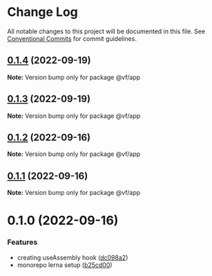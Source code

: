 # Change Log

All notable changes to this project will be documented in this file.
See [Conventional Commits](https://conventionalcommits.org) for commit guidelines.

## [0.1.4](https://github.com/achamwada/vf-academy-root/compare/@vf/app@0.1.3...@vf/app@0.1.4) (2022-09-19)

**Note:** Version bump only for package @vf/app





## [0.1.3](https://github.com/achamwada/vf-academy-root/compare/@vf/app@0.1.2...@vf/app@0.1.3) (2022-09-19)

**Note:** Version bump only for package @vf/app





## [0.1.2](https://github.com/achamwada/vf-academy-root/compare/@vf/app@0.1.1...@vf/app@0.1.2) (2022-09-16)

**Note:** Version bump only for package @vf/app





## [0.1.1](https://github.com/achamwada/vf-academy-root/compare/@vf/app@0.1.0...@vf/app@0.1.1) (2022-09-16)

**Note:** Version bump only for package @vf/app





# 0.1.0 (2022-09-16)


### Features

* creating useAssembly hook ([dc098a2](https://github.com/achamwada/vf-academy-root/commit/dc098a29448845f6d4cd7e9ab3e103ef33044749))
* monorepo lerna setup ([b25cd00](https://github.com/achamwada/vf-academy-root/commit/b25cd00593054e0445ac570b6a7ec5459ae10942))
